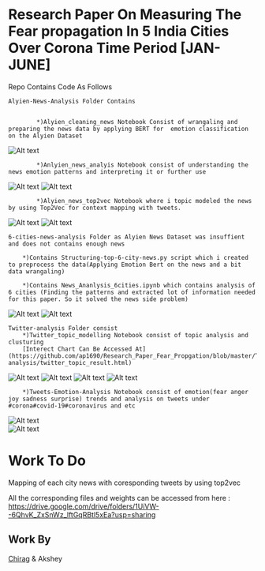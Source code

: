 # Research Paper On Measuring The Fear propagation In 5 India Cities Over Corona Time Period [JAN-JUNE]
Repo Contains Code As Follows

    Alyien-News-Analysis Folder Contains 
    
    
            *)Alyien_cleaning_news Notebook Consist of wrangaling and preparing the news data by applying BERT for  emotion classification on the Alyien Dataset

![Alt text](/6-cities-news-analysis/alyien5.png?raw=true "Fear Anger Graph In 6 Cities")
 
            *)Anlyien_news_analyis Notebook consist of understanding the news emotion patterns and interpreting it or further use
          
![Alt text](/6-cities-news-analysis/alyien4.png?raw=true "Fear Anger Graph In 6 Cities")
 ![Alt text](/6-cities-news-analysis/alyien3.png?raw=true "Fear Anger Graph In 6 Cities")

            *)Alyien_news_top2vec Notebook where i topic modeled the news by using Top2Vec for context mapping with tweets. 
 
 ![Alt text](/6-cities-news-analysis/alyien2.png?raw=true "Fear Anger Graph In 6 Cities")
 ![Alt text](/6-cities-news-analysis/alyien1.png?raw=true "Fear Anger Graph In 6 Cities")
    
    6-cities-news-analysis Folder as Alyien News Dataset was insuffient and does not contains enough news
    
        *)Contains Structuring-top-6-city-news.py script which i created to preprocess the data(Applying Emotion Bert on the news and a bit data wrangaling) 
        
        *)Contains News_Ananlysis_6cities.ipynb which contains analysis of 6 cities (Finding the patterns and extracted lot of information needed for this paper. So it solved the news side problem)
  
![Alt text](/6-cities-news-analysis/News-sentiment-6cities.png?raw=true "Fear Anger Graph In 6 Cities")
![Alt text](/6-cities-news-analysis/all-city-fear-anger.jpg?raw=true "Fear Anger Graph In 6 Cities")

    Twitter-analysis Folder consist 
        *)Twitter_topic_modelling Notebook consist of topic analysis and clusturing 
        [Interect Chart Can Be Accessed At](https://github.com/ap1690/Research_Paper_Fear_Propgation/blob/master/Twitter-analysis/twitter_topic_result.html)
        
![Alt text](/6-cities-news-analysis/tweets6.png?raw=true "Fear Anger Graph In 6 Cities")
 ![Alt text](/6-cities-news-analysis/tweets3.png?raw=true "Fear Anger Graph In 6 Cities")
 ![Alt text](/6-cities-news-analysis/tweets4.png?raw=true "Fear Anger Graph In 6 Cities")
 ![Alt text](/6-cities-news-analysis/tweets5.png?raw=true "Fear Anger Graph In 6 Cities")
 
        *)Tweets-Emotion-Analysis Notebook consist of emotion(fear anger joy sadness surprise) trends and analysis on tweets under #corona#covid-19#coronavirus and etc
![Alt text](/6-cities-news-analysis/tweets2.png?raw=true "Fear Anger Graph In 6 Cities")  
![Alt text](/6-cities-news-analysis/tweets1.png?raw=true "Fear Anger Graph In 6 Cities")    

# Work To Do 

Mapping of each city news with coresponding tweets by using top2vec 




All the corresponding files and weights can be accessed from here : https://drive.google.com/drive/folders/1UiVW--6QhvK_ZxSnWz_lftGqRBtl5xEa?usp=sharing
## Work By
[Chirag](github.com/iamchiragsharma) & Akshey

